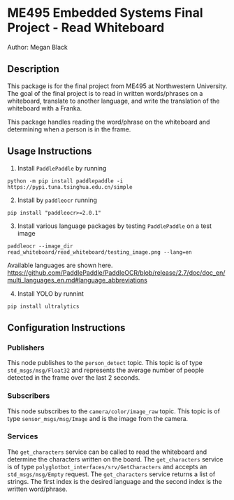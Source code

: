 # ME495 Embedded Systems Final Project - Read Whiteboard
Author: Megan Black

## Description
This package is for the final project from ME495 at Northwestern University.  The goal of the final project is to read in written words/phrases on a whiteboard, translate to another language, and write the translation of the whiteboard with a Franka.  

This package handles reading the word/phrase on the whiteboard and determining when a person is in the frame.



## Usage Instructions
1. Install `PaddlePaddle` by running 
```
python -m pip install paddlepaddle -i https://pypi.tuna.tsinghua.edu.cn/simple
```
2. Install by `paddleocr` running
```
pip install "paddleocr>=2.0.1"
```
3. Install various language packages by testing `PaddlePaddle` on a test image
```
paddleocr --image_dir read_whiteboard/read_whiteboard/testing_image.png --lang=en
```
Available languages are shown here. 
https://github.com/PaddlePaddle/PaddleOCR/blob/release/2.7/doc/doc_en/multi_languages_en.md#language_abbreviations 

4. Install YOLO by runnint 
```
pip install ultralytics
```




## Configuration Instructions

### Publishers
This node publishes to the `person_detect` topic.  This topic is of type `std_msgs/msg/Float32` and represents the average number of people detected in the frame over the last 2 seconds.

### Subscribers
This node subscribes to the `camera/color/image_raw` topic.  This topic is of type `sensor_msgs/msg/Image` and is the image from the camera.

### Services
The `get_characters` service can be called to read the whiteboard and determine the characters written on the board.  The `get_characters` service is of type `polyglotbot_interfaces/srv/GetCharacters` and accepts an `std_msgs/msg/Empty` request.
The `get_characters` service returns a list of strings.  The first index is the desired language and the second index is the written word/phrase.
